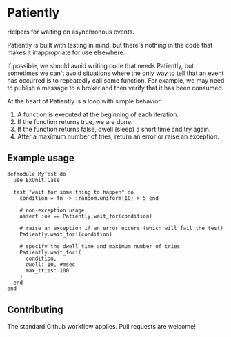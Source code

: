 # Patiently

Helpers for waiting on asynchronous events.

Patiently is built with testing in mind, but there's nothing in the
code that makes it inappropriate for use elsewhere.

If possible, we should avoid writing code that needs Patiently, but
sometimes we can't avoid situations where the only way to tell that an
event has occurred is to repeatedly call some function.  For example,
we may need to publish a message to a broker and then verify that it has
been consumed.

At the heart of Patiently is a loop with simple behavior:

1. A function is executed at the beginning of each iteration.
2. If the function returns true, we are done.
3. If the function returns false, dwell (sleep) a short time and try again.
4. After a maximum number of tries, return an error or raise an exception.

## Example usage

```
defmodule MyTest do
  use ExUnit.Case
  
  test "wait for some thing to happen" do
    condition = fn -> :random.uniform(10) > 5 end
    
    # non-exception usage
    assert :ok == Patiently.wait_for(condition)

    # raise an exception if an error occurs (which will fail the test)
    Patiently.wait_for!(condition)
    
    # specify the dwell time and maximum number of tries
    Patiently.wait_for!(
      condition,
      dwell: 10, #msec
      max_tries: 100
    )
  end
end
```

## Contributing

The standard Github workflow applies.  Pull requests are welcome!
